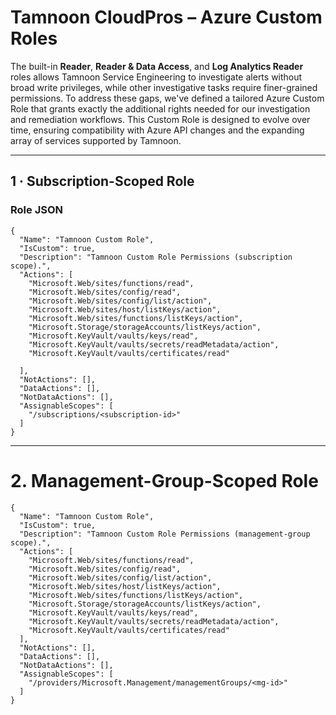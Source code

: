 # Tamnoon CloudPros – Azure Custom Roles

The built-in **Reader**, **Reader & Data Access**, and **Log Analytics Reader** roles allows Tamnoon Service Engineering to investigate alerts without broad write privileges, while other investigative tasks require finer-grained permissions. To address these gaps, we've defined a tailored Azure Custom Role that grants exactly the additional rights needed for our investigation and remediation workflows. This Custom Role is designed to evolve over time, ensuring compatibility with Azure API changes and the expanding array of services supported by Tamnoon.

---

## 1 · Subscription-Scoped Role

### Role JSON

```jsonc
{
  "Name": "Tamnoon Custom Role",
  "IsCustom": true,
  "Description": "Tamnoon Custom Role Permissions (subscription scope).",
  "Actions": [
    "Microsoft.Web/sites/functions/read",
    "Microsoft.Web/sites/config/read",
    "Microsoft.Web/sites/config/list/action",
    "Microsoft.Web/sites/host/listKeys/action",
    "Microsoft.Web/sites/functions/listKeys/action",
    "Microsoft.Storage/storageAccounts/listKeys/action",
    "Microsoft.KeyVault/vaults/keys/read",
    "Microsoft.KeyVault/vaults/secrets/readMetadata/action",
    "Microsoft.KeyVault/vaults/certificates/read"

  ],
  "NotActions": [],
  "DataActions": [],
  "NotDataActions": [],
  "AssignableScopes": [
    "/subscriptions/<subscription-id>"
  ]
}
```
----

# 2. Management-Group-Scoped Role
```jsonc
{
  "Name": "Tamnoon Custom Role",
  "IsCustom": true,
  "Description": "Tamnoon Custom Role Permissions (management-group scope).",
  "Actions": [
    "Microsoft.Web/sites/functions/read",
    "Microsoft.Web/sites/config/read",
    "Microsoft.Web/sites/config/list/action",
    "Microsoft.Web/sites/host/listKeys/action",
    "Microsoft.Web/sites/functions/listKeys/action",
    "Microsoft.Storage/storageAccounts/listKeys/action",
    "Microsoft.KeyVault/vaults/keys/read",
    "Microsoft.KeyVault/vaults/secrets/readMetadata/action",
    "Microsoft.KeyVault/vaults/certificates/read"
  ],
  "NotActions": [],
  "DataActions": [],
  "NotDataActions": [],
  "AssignableScopes": [
    "/providers/Microsoft.Management/managementGroups/<mg-id>"
  ]
}
```